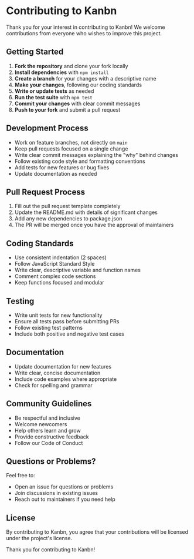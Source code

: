 # Contributing to Kanbn

Thank you for your interest in contributing to Kanbn! We welcome contributions from everyone who wishes to improve this project.

## Getting Started

1. **Fork the repository** and clone your fork locally
2. **Install dependencies** with `npm install`
3. **Create a branch** for your changes with a descriptive name
4. **Make your changes**, following our coding standards
5. **Write or update tests** as needed
6. **Run the test suite** with `npm test`
7. **Commit your changes** with clear commit messages
8. **Push to your fork** and submit a pull request

## Development Process

- Work on feature branches, not directly on `main`
- Keep pull requests focused on a single change
- Write clear commit messages explaining the "why" behind changes
- Follow existing code style and formatting conventions
- Add tests for new features or bug fixes
- Update documentation as needed

## Pull Request Process

1. Fill out the pull request template completely
2. Update the README.md with details of significant changes
3. Add any new dependencies to package.json
4. The PR will be merged once you have the approval of maintainers

## Coding Standards

- Use consistent indentation (2 spaces)
- Follow JavaScript Standard Style
- Write clear, descriptive variable and function names
- Comment complex code sections
- Keep functions focused and modular

## Testing

- Write unit tests for new functionality
- Ensure all tests pass before submitting PRs
- Follow existing test patterns
- Include both positive and negative test cases

## Documentation

- Update documentation for new features
- Write clear, concise documentation
- Include code examples where appropriate
- Check for spelling and grammar

## Community Guidelines

- Be respectful and inclusive
- Welcome newcomers
- Help others learn and grow
- Provide constructive feedback
- Follow our Code of Conduct

## Questions or Problems?

Feel free to:
- Open an issue for questions or problems
- Join discussions in existing issues
- Reach out to maintainers if you need help

## License

By contributing to Kanbn, you agree that your contributions will be licensed under the project's license.

Thank you for contributing to Kanbn!
